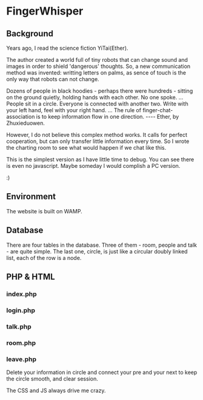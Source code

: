 FingerWhisper
=============

Background
----------
Years ago, I read the science fiction YiTai(Ether).

The author created a world full of tiny robots that can change sound and images in order to shield 'dangerous' thoughts. So, a new communication method was invented: writting letters on palms, as sence of touch is the only way that robots can not change.

Dozens of people in black hoodies - perhaps there were hundreds - sitting on the ground quietly, holding hands with each other. No one spoke.
...
People sit in a circle. Everyone is connected with another two. Write with your left hand, feel with your right hand.
...
The rule of finger-chat-association is to keep information flow in one direction.
                                                              ---- Ether, by Zhuxieduowen.

However, I do not believe this complex method works. It calls for perfect cooperation, but can only transfer little information every time. So I wrote the charting room to see what would happen if we chat like this.

This is the simplest version as I have little time to debug. You can see there is even no javascript. Maybe someday I would complish a PC version.

:)

Environment
-----------
The website is built on WAMP.

Database
--------
There are four tables in the database. Three of them - room, people and talk - are quite simple. The last one, circle, is just like a circular doubly linked list, each of the row is a node.

PHP & HTML
----------
### index.php 

### login.php
### talk.php
### room.php

### leave.php
Delete your information in circle and connect your pre and your next to keep the circle smooth, and clear session.

The CSS and JS always drive me crazy. 
